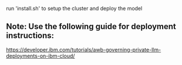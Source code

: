 run 'install.sh' to setup the cluster and deploy the model

## Note: Use the following guide for deployment instructions:
https://developer.ibm.com/tutorials/awb-governing-private-llm-deployments-on-ibm-cloud/